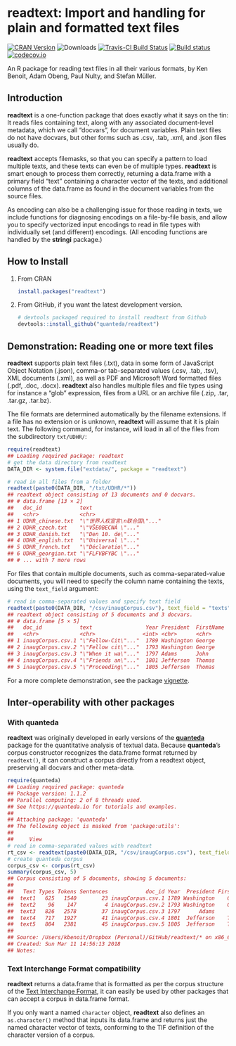 <!-- README.md is generated from README.Rmd. Please edit that file -->
readtext: Import and handling for plain and formatted text files
================================================================

[![CRAN
Version](http://www.r-pkg.org/badges/version/readtext)](https://CRAN.R-project.org/package=readtext)
![Downloads](http://cranlogs.r-pkg.org/badges/readtext) [![Travis-CI
Build
Status](https://travis-ci.org/quanteda/readtext.svg?branch=master)](https://travis-ci.org/quanteda/readtext)
[![Build
status](https://ci.appveyor.com/api/projects/status/x6dtvh2m7mj3b026/branch/master?svg=true)](https://ci.appveyor.com/project/quanteda/readtext)
[![codecov.io](https://codecov.io/github/quanteda/readtext/coverage.svg?branch=master)](https://codecov.io/gh/quanteda/readtext/branch/master)

An R package for reading text files in all their various formats, by Ken
Benoit, Adam Obeng, Paul Nulty, and Stefan Müller.

Introduction
------------

**readtext** is a one-function package that does exactly what it says on
the tin: It reads files containing text, along with any associated
document-level metadata, which we call “docvars”, for document
variables. Plain text files do not have docvars, but other forms such as
.csv, .tab, .xml, and .json files usually do.

**readtext** accepts filemasks, so that you can specify a pattern to
load multiple texts, and these texts can even be of multiple types.
**readtext** is smart enough to process them correctly, returning a
data.frame with a primary field “text” containing a character vector of
the texts, and additional columns of the data.frame as found in the
document variables from the source files.

As encoding can also be a challenging issue for those reading in texts,
we include functions for diagnosing encodings on a file-by-file basis,
and allow you to specify vectorized input encodings to read in file
types with individually set (and different) encodings. (All encoding
functions are handled by the **stringi** package.)

How to Install
--------------

1.  From CRAN

    ``` r
    install.packages("readtext")
    ```

2.  From GitHub, if you want the latest development version.

    ``` r
    # devtools packaged required to install readtext from Github 
    devtools::install_github("quanteda/readtext") 
    ```

Demonstration: Reading one or more text files
---------------------------------------------

**readtext** supports plain text files (.txt), data in some form of
JavaScript Object Notation (.json), comma-or tab-separated values (.csv,
.tab, .tsv), XML documents (.xml), as well as PDF and Microsoft Word
formatted files (.pdf, .doc, .docx). **readtext** also handles multiple
files and file types using for instance a “glob” expression, files from
a URL or an archive file (.zip, .tar, .tar.gz, .tar.bz).

The file formats are determined automatically by the filename
extensions. If a file has no extension or is unknown, **readtext** will
assume that it is plain text. The following command, for instance, will
load in all of the files from the subdirectory `txt/UDHR/`:

``` r
require(readtext)
## Loading required package: readtext
# get the data directory from readtext
DATA_DIR <- system.file("extdata/", package = "readtext")

# read in all files from a folder
readtext(paste0(DATA_DIR, "/txt/UDHR/*"))
## readtext object consisting of 13 documents and 0 docvars.
## # data.frame [13 × 2]
##   doc_id            text                         
##   <chr>             <chr>                        
## 1 UDHR_chinese.txt  "\"世界人权宣言\n联合国\"..."
## 2 UDHR_czech.txt    "\"VŠEOBECNÁ \"..."          
## 3 UDHR_danish.txt   "\"Den 10. de\"..."          
## 4 UDHR_english.txt  "\"Universal \"..."          
## 5 UDHR_french.txt   "\"Déclaratio\"..."          
## 6 UDHR_georgian.txt "\"FLFVBFYBC \"..."          
## # ... with 7 more rows
```

For files that contain multiple documents, such as comma-separated-value
documents, you will need to specify the column name containing the
texts, using the `text_field` argument:

``` r
# read in comma-separated values and specify text field
readtext(paste0(DATA_DIR, "/csv/inaugCorpus.csv"), text_field = "texts")
## readtext object consisting of 5 documents and 3 docvars.
## # data.frame [5 × 5]
##   doc_id            text                 Year President  FirstName
##   <chr>             <chr>               <int> <chr>      <chr>    
## 1 inaugCorpus.csv.1 "\"Fellow-Cit\"..."  1789 Washington George   
## 2 inaugCorpus.csv.2 "\"Fellow cit\"..."  1793 Washington George   
## 3 inaugCorpus.csv.3 "\"When it wa\"..."  1797 Adams      John     
## 4 inaugCorpus.csv.4 "\"Friends an\"..."  1801 Jefferson  Thomas   
## 5 inaugCorpus.csv.5 "\"Proceeding\"..."  1805 Jefferson  Thomas
```

For a more complete demonstration, see the package
[vignette](http://cdn.rawgit.com/quanteda/readtext/master/inst/doc/readtext_vignette.html).

Inter-operability with other packages
-------------------------------------

### With **quanteda**

**readtext** was originally developed in early versions of the
[**quanteda**](http:/github.com/quanteda/quanteda) package for the
quantitative analysis of textual data. Because **quanteda**’s corpus
constructor recognizes the data.frame format returned by `readtext()`,
it can construct a corpus directly from a readtext object, preserving
all docvars and other meta-data.

``` r
require(quanteda)
## Loading required package: quanteda
## Package version: 1.1.2
## Parallel computing: 2 of 8 threads used.
## See https://quanteda.io for tutorials and examples.
## 
## Attaching package: 'quanteda'
## The following object is masked from 'package:utils':
## 
##     View
# read in comma-separated values with readtext
rt_csv <- readtext(paste0(DATA_DIR, "/csv/inaugCorpus.csv"), text_field = "texts")
# create quanteda corpus
corpus_csv <- corpus(rt_csv)
summary(corpus_csv, 5)
## Corpus consisting of 5 documents, showing 5 documents:
## 
##   Text Types Tokens Sentences            doc_id Year  President FirstName
##  text1   625   1540        23 inaugCorpus.csv.1 1789 Washington    George
##  text2    96    147         4 inaugCorpus.csv.2 1793 Washington    George
##  text3   826   2578        37 inaugCorpus.csv.3 1797      Adams      John
##  text4   717   1927        41 inaugCorpus.csv.4 1801  Jefferson    Thomas
##  text5   804   2381        45 inaugCorpus.csv.5 1805  Jefferson    Thomas
## 
## Source: /Users/kbenoit/Dropbox (Personal)/GitHub/readtext/* on x86_64 by kbenoit
## Created: Sun Mar 11 14:56:13 2018
## Notes:
```

### Text Interchange Format compatibility

**readtext** returns a data.frame that is formatted as per the corpus
structure of the [Text Interchange
Format](https://github.com/ropensci/tif), it can easily be used by other
packages that can accept a corpus in data.frame format.

If you only want a named `character` object, **readtext** also defines
an `as.character()` method that inputs its data.frame and returns just
the named character vector of texts, conforming to the TIF definition of
the character version of a corpus.
